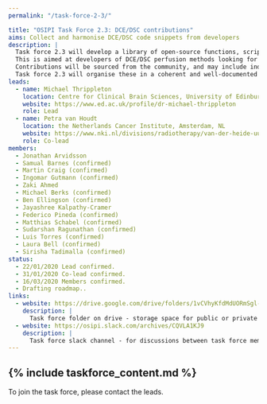 ```yaml
---
permalink: "/task-force-2-3/"

title: "OSIPI Task Force 2.3: DCE/DSC contributions"
aims: Collect and harmonise DCE/DSC code snippets from developers
description: |
  Task force 2.3 will develop a library of open-source functions, scripts and pipelines for DCE/DSC perfusion imaging analysis. 
  This is aimed at developers of DCE/DSC perfusion methods looking for specific functionality or development templates, or who want to share their own in-house developments with others. 
  Contributions will be sourced from the community, and may include individual functions and more complete pipelines in various programming languages. 
  Task force 2.3 will organise these in a coherent and well-documented library structure as defined by task force 2.1, then identify and develop any missing functionality. 
leads:
  - name: Michael Thrippleton
    location: Centre for Clinical Brain Sciences, University of Edinburgh, UK
    website: https://www.ed.ac.uk/profile/dr-michael-thrippleton
    role: Lead
  - name: Petra van Houdt
    location: the Netherlands Cancer Institute, Amsterdam, NL
    website: https://www.nki.nl/divisions/radiotherapy/van-der-heide-uulke-group/
    role: Co-lead
members:
  - Jonathan Arvidsson
  - Samual Barnes (confirmed)
  - Martin Craig (confirmed)
  - Ingomar Gutmann (confirmed)
  - Zaki Ahmed
  - Michael Berks (confirmed)
  - Ben Ellingson (confirmed)
  - Jayashree Kalpathy-Cramer
  - Federico Pineda (confirmed)
  - Matthias Schabel (confirmed)
  - Sudarshan Ragunathan (confirmed)
  - Luis Torres (confirmed)
  - Laura Bell (confirmed)
  - Sirisha Tadimalla (confirmed)
status:
  - 22/01/2020 Lead confirmed.
  - 31/01/2020 Co-lead confirmed.
  - 16/03/2020 Members confirmed.
  - Drafting roadmap..
links:
  - website: https://drive.google.com/drive/folders/1vCVhyKfdMdUORmSgl-M7Du71qDjsRurc
    description: |
      Task force folder on drive - storage space for public or private documents developed by the task force.
  - website: https://osipi.slack.com/archives/CQVLA1KJ9
    description: |
      Task force slack channel - for discussions between task force members.
---
```


{% include taskforce_content.md %}
---

To join the task force, please contact the leads.
<!--- Please include your task force contents below, free formatting -->